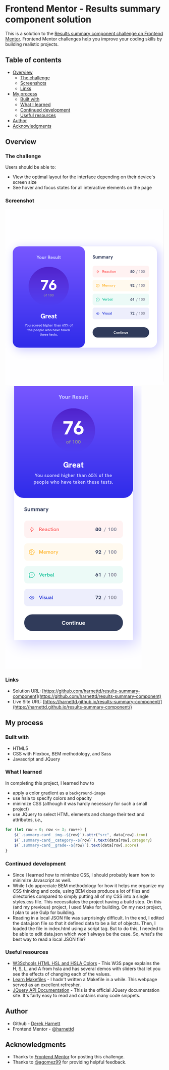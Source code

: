 # Frontend Mentor - Results summary component solution

This is a solution to the [Results summary component challenge on Frontend Mentor](https://www.frontendmentor.io/challenges/results-summary-component-CE_K6s0maV). Frontend Mentor challenges help you improve your coding skills by building realistic projects. 

## Table of contents

- [Overview](#overview)
  - [The challenge](#the-challenge)
  - [Screenshots](#screenshots)
  - [Links](#links)
- [My process](#my-process)
  - [Built with](#built-with)
  - [What I learned](#what-i-learned)
  - [Continued development](#continued-development)
  - [Useful resources](#useful-resources)
- [Author](#author)
- [Acknowledgments](#acknowledgments)

## Overview

### The challenge

Users should be able to:

- View the optimal layout for the interface depending on their device's screen size
- See hover and focus states for all interactive elements on the page

### Screenshot

![Desktop screenshot](assets/images/screenshot-desktop.png)
![Mobile screenshot](assets/images/screenshot-mobile.png)

### Links

- Solution URL: [https://github.com/harnettd/results-summary-component](https://github.com/harnettd/results-summary-component)
- Live Site URL: [https://harnettd.github.io/results-summary-component/](https://harnettd.github.io/results-summary-component/)

## My process

### Built with

- HTML5
- CSS with Flexbox, BEM methodology, and Sass
- Javascript and JQuery

### What I learned

In completing this project, I learned how to

- apply a color gradient as a `background-image`
- use hsla to specify colors and opacity
- minimize CSS (although it was hardly necessary for such a small project)
- use JQuery to select HTML elements and change their text and attributes, _i.e.,_

```javascript
for (let row = 0; row <= 3; row++) {
    $(`.summary-card__img--${row}`).attr("src", data[row].icon)
    $(`.summary-card__category--${row}`).text(data[row].category)
    $(`.summary-card__grade--${row}`).text(data[row].score)
}
```
### Continued development

- Since I learned how to minimize CSS, I should probably learn how to minimize Javascript as well.
- While I do appreciate BEM methodology for how it helps me organize my CSS thinking and code, using BEM does produce a lot of files and directories compared to simply putting all of my CSS into a single styles.css file. This necessitates the project having a build step. On this (and my previous) project, I used Make for building. On my next project, I plan to use Gulp for building.
- Reading in a local JSON file was surprisingly difficult. In the end, I edited the data.json file so that it defined data to be a list of objects. Then, I loaded the file in index.html using a script tag. But to do this, I needed to be able to edit data.json which won't always be the case. So, what's the best way to read a local JSON file?

### Useful resources

- [W3Schools HTML HSL and HSLA Colors](https://www.w3schools.com/html/html_colors_hsl.asp) - This W3S page explains the H, S, L, and A from hsla and has several demos with sliders that let you see the effects of changing each of the values.
- [Learn Makefiles](https://makefiletutorial.com/) - I hadn't written a Makefile in a while. This webpage served as an excellent refresher.
- [JQuery API Documentation](https://api.jquery.com/) - This is the official JQuery documentation site. It's fairly easy to read and contains many code snippets.

## Author

- Github - [Derek Harnett](https://github.com/harnettd)
- Frontend Mentor - [@harnettd](https://www.frontendmentor.io/profile/harnettd)

## Acknowledgments

- Thanks to [Frontend Mentor](https://www.frontendmentor.io/) for posting this challenge.
- Thanks to [@agomez99](https://www.frontendmentor.io/profile/agomez99) for providing helpful feedback.